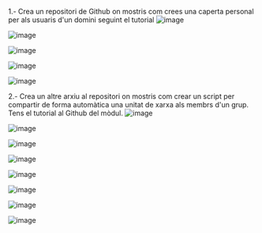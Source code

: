 1.- Crea un repositori de Github on mostris com crees una caperta personal per als usuaris d'un domini seguint el tutorial 
![image](https://github.com/user-attachments/assets/11cb7f91-c62a-4fca-b2ba-76e7b203048b)

![image](https://github.com/user-attachments/assets/d7141efd-d022-4ebb-bfcf-468e0a256cff)

![image](https://github.com/user-attachments/assets/54dd9170-3318-4c4b-b610-0d5a998d5801)

![image](https://github.com/user-attachments/assets/b03b38c6-586d-4f07-8c6b-8f370af3950b)

![image](https://github.com/user-attachments/assets/675f53db-f32a-4a7b-8666-04581caa4de2)

2.- Crea un altre arxiu al repositori on mostris com crear un script per compartir de forma automàtica una unitat de xarxa als membrs d'un grup. Tens el tutorial al Github del mòdul.
![image](https://github.com/user-attachments/assets/a7a18a02-612d-4706-ae33-3b96dc239a7d)

![image](https://github.com/user-attachments/assets/22b05d40-e126-4f81-b764-df59ef8bc718)

![image](https://github.com/user-attachments/assets/82f112c2-cae6-448e-a960-035a60fb1ba9)

![image](https://github.com/user-attachments/assets/07d546f2-f00f-403b-aa83-b1c1bd66f0b8)

![image](https://github.com/user-attachments/assets/5d5c8a67-0d32-42c0-b5be-5d8bc260b0d4)

![image](https://github.com/user-attachments/assets/5b84e9c4-1afa-4f66-8eac-5637e8351219)

![image](https://github.com/user-attachments/assets/c5670e7c-7a89-40d6-99f7-9502deb4421d)

![image](https://github.com/user-attachments/assets/e2754451-d146-4847-8e8f-33eb8fdf2575)
